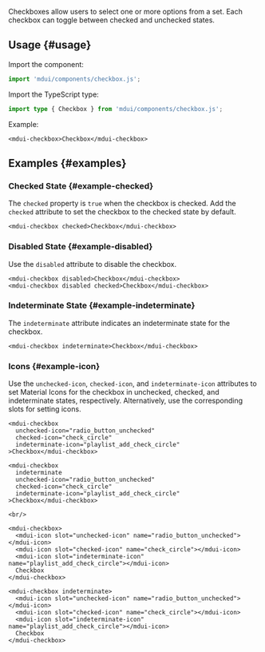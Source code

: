Checkboxes allow users to select one or more options from a set. Each checkbox can toggle between checked and unchecked states.

## Usage {#usage}

Import the component:

```js
import 'mdui/components/checkbox.js';
```

Import the TypeScript type:

```ts
import type { Checkbox } from 'mdui/components/checkbox.js';
```

Example:

```html,example,playgroundId=216
<mdui-checkbox>Checkbox</mdui-checkbox>
```

## Examples {#examples}

### Checked State {#example-checked}

The `checked` property is `true` when the checkbox is checked. Add the `checked` attribute to set the checkbox to the checked state by default.

```html,example,expandable,playgroundId=217
<mdui-checkbox checked>Checkbox</mdui-checkbox>
```

### Disabled State {#example-disabled}

Use the `disabled` attribute to disable the checkbox.

```html,example,expandable,playgroundId=218
<mdui-checkbox disabled>Checkbox</mdui-checkbox>
<mdui-checkbox disabled checked>Checkbox</mdui-checkbox>
```

### Indeterminate State {#example-indeterminate}

The `indeterminate` attribute indicates an indeterminate state for the checkbox.

```html,example,expandable,playgroundId=219
<mdui-checkbox indeterminate>Checkbox</mdui-checkbox>
```

### Icons {#example-icon}

Use the `unchecked-icon`, `checked-icon`, and `indeterminate-icon` attributes to set Material Icons for the checkbox in unchecked, checked, and indeterminate states, respectively. Alternatively, use the corresponding slots for setting icons.

```html,example,expandable,playgroundId=220
<mdui-checkbox
  unchecked-icon="radio_button_unchecked"
  checked-icon="check_circle"
  indeterminate-icon="playlist_add_check_circle"
>Checkbox</mdui-checkbox>

<mdui-checkbox
  indeterminate
  unchecked-icon="radio_button_unchecked"
  checked-icon="check_circle"
  indeterminate-icon="playlist_add_check_circle"
>Checkbox</mdui-checkbox>

<br/>

<mdui-checkbox>
  <mdui-icon slot="unchecked-icon" name="radio_button_unchecked"></mdui-icon>
  <mdui-icon slot="checked-icon" name="check_circle"></mdui-icon>
  <mdui-icon slot="indeterminate-icon" name="playlist_add_check_circle"></mdui-icon>
  Checkbox
</mdui-checkbox>

<mdui-checkbox indeterminate>
  <mdui-icon slot="unchecked-icon" name="radio_button_unchecked"></mdui-icon>
  <mdui-icon slot="checked-icon" name="check_circle"></mdui-icon>
  <mdui-icon slot="indeterminate-icon" name="playlist_add_check_circle"></mdui-icon>
  Checkbox
</mdui-checkbox>
```
